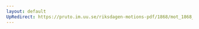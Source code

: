 ```yaml
---
layout: default
UpRedirect: https://pruto.im.uu.se/riksdagen-motions-pdf/1868/mot_1868__ak__135.pdf
---
```

